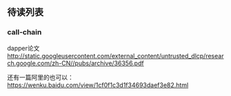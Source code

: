 ## 待读列表

### call-chain

dapper论文
http://static.googleusercontent.com/external_content/untrusted_dlcp/research.google.com/zh-CN//pubs/archive/36356.pdf

还有一篇阿里的也可以： https://wenku.baidu.com/view/1cf0f1c3d1f34693daef3e82.html

